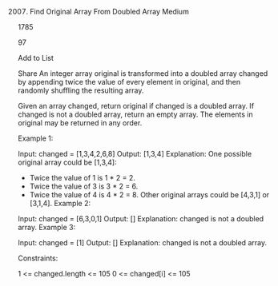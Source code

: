 2007. Find Original Array From Doubled Array
Medium

1785

97

Add to List

Share
An integer array original is transformed into a doubled array changed by appending twice the value of every element in original, and then randomly shuffling the resulting array.

Given an array changed, return original if changed is a doubled array. If changed is not a doubled array, return an empty array. The elements in original may be returned in any order.

 

Example 1:

Input: changed = [1,3,4,2,6,8]
Output: [1,3,4]
Explanation: One possible original array could be [1,3,4]:
- Twice the value of 1 is 1 * 2 = 2.
- Twice the value of 3 is 3 * 2 = 6.
- Twice the value of 4 is 4 * 2 = 8.
Other original arrays could be [4,3,1] or [3,1,4].
Example 2:

Input: changed = [6,3,0,1]
Output: []
Explanation: changed is not a doubled array.
Example 3:

Input: changed = [1]
Output: []
Explanation: changed is not a doubled array.
 

Constraints:

1 <= changed.length <= 105
0 <= changed[i] <= 105
